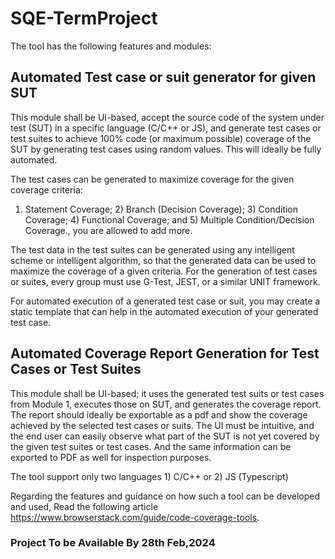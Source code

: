 # SQE-TermProject

The tool has the following features and modules:

## Automated Test case or suit generator for given SUT

This module shall be UI-based, accept the source code of the system under test (SUT) in a specific language (C/C++ or JS), and generate test cases or test suites to achieve 100% code (or maximum possible) coverage of the SUT by generating test cases using random values. This will ideally be fully automated. 

The test cases can be generated to maximize coverage for the given coverage criteria:

1) Statement Coverage; 2) Branch (Decision Coverage); 3) Condition Coverage; 4) Functional Coverage; and 5) Multiple Condition/Decision Coverage., you are allowed to add more.
 
The test data in the test suites can be generated using any intelligent scheme or intelligent algorithm, so that the generated data can be used to maximize the coverage of a given criteria. For the generation of test cases or suites, every group must use G-Test, JEST, or a similar UNIT framework. 

For automated execution of a generated test case or suit, you may create a static template that can help in the automated execution of your generated test case.


## Automated Coverage Report Generation for Test Cases or Test Suites

This module shall be UI-based; it uses the generated test suits or test cases from Module 1, executes those on SUT, and generates the coverage report. The report should ideally be exportable as a pdf and show the coverage achieved by the selected test cases or suits. The UI must be intuitive, and the end user can easily observe what part of the SUT is not yet covered by the given test suites or test cases. And the same information can be exported to PDF as well for inspection purposes.

The tool support only two languages 1) C/C++ or 2) JS (Typescript)

Regarding the features and guidance on how such a tool can be developed and used, Read the following article https://www.browserstack.com/guide/code-coverage-tools.

### Project To be Available By 28th Feb,2024

